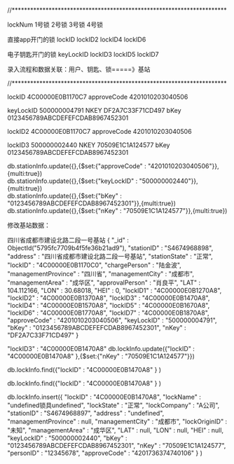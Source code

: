 //**********************************************************************


lockNum           1号锁        2号锁           3号锁        4号锁
           
直接app开门的锁  lockID       lockID2         lockID4     lockID6  

电子钥匙开门的锁 keyLockID    lockID3         lockID5     lockID7

  
录入流程和数据关联：用户、钥匙、锁=====》基站


//**********************************************************************

lockID      4C00000E0B1170C7       approveCode     4201010203040506

keyLockID   500000004791           NKEY            DF2A7C33F71CD497   bKey  0123456789ABCDEFEFCDAB8967452301



lockID2     4C00000E0B1170C7       approveCode     4201010203040506

lockID3     500000002440           NKEY            70509E1C1A124577   bKey  0123456789ABCDEFEFCDAB8967452301


db.stationInfo.update({},{$set:{"approveCode" : "4201010203040506"}},{multi:true})  
db.stationInfo.update({},{$set:{"keyLockID" : "500000002440"}},{multi:true})  
db.stationInfo.update({},{$set:{"bKey" : "0123456789ABCDEFEFCDAB8967452301"}},{multi:true})   
db.stationInfo.update({},{$set:{"nKey" : "70509E1C1A124577"}},{multi:true})   

修改基站数据：

四川省成都市建设北路二段一号基站
{
        "_id" : ObjectId("5795fc7709b4f5fe36b21ad9"),
        "stationID" : "S4674968898",
        "address" : "四川省成都市建设北路二段一号基站",
        "stationState" : "正常",
        "lockID" : "4C00000E0B1170C0",
        "chargePerson" : "陆金波",
        "managementProvince" : "四川省",
        "managementCity" : "成都市",
        "managementArea" : "成华区",
        "approvalPerson" : "肖良平",
        "LAT" : 104.112166,
        "LON" : 30.68018,
        "HEI" : 0,
        "lockID1" : "4C00000E0B1270A8",
        "lockID2" : "4C00000E0B1370A8",
        "lockID3" : "4C00000E0B1470A8",
        "lockID4" : "4C00000E0B1570A8",
        "lockID5" : "4C00000E0B1670A8",
        "lockID6" : "4C00000E0B1770A8",
        "lockID7" : "4C00000E0B1870A8",
        "approveCode" : "4201010203040506",
        "keyLockID" : "500000004791",
        "bKey" : "0123456789ABCDEFEFCDAB8967452301",
        "nKey" : "DF2A7C33F71CD497"
}

"lockID3" : "4C00000E0B1470A8" 
db.lockInfo.update({"lockID" : "4C00000E0B1470A8" },{$set:{"nKey" : "70509E1C1A124577"}})   

db.lockInfo.find({"lockID" : "4C00000E0B1470A8" } )  

db.lockInfo.find({"lockID" : "4C00000E0B1470A8" } )  

db.lockInfo.insert({
        "lockID" : "4C00000E0B1470A8",
        "lockName" : "undefined锁具undefined",
        "lockState" : "正常",
        "lockCompany" : "A公司",
        "stationID" : "S4674968897",
        "address" : "undefined",
        "managementProvince" : null,
        "managementCity" : "成都市",
        "lockOriginID" : "未知",
        "managementArea" : "成华区",
        "LAT" : null,
        "LON" : null,
        "HEI" : null,
        "keyLockID" : "500000002440",
        "bKey" : "0123456789ABCDEFEFCDAB8967452301",
        "nKey" : "70509E1C1A124577",
        "personID" : "12345678",
        "approveCode" : "4201736374740106"
}
)